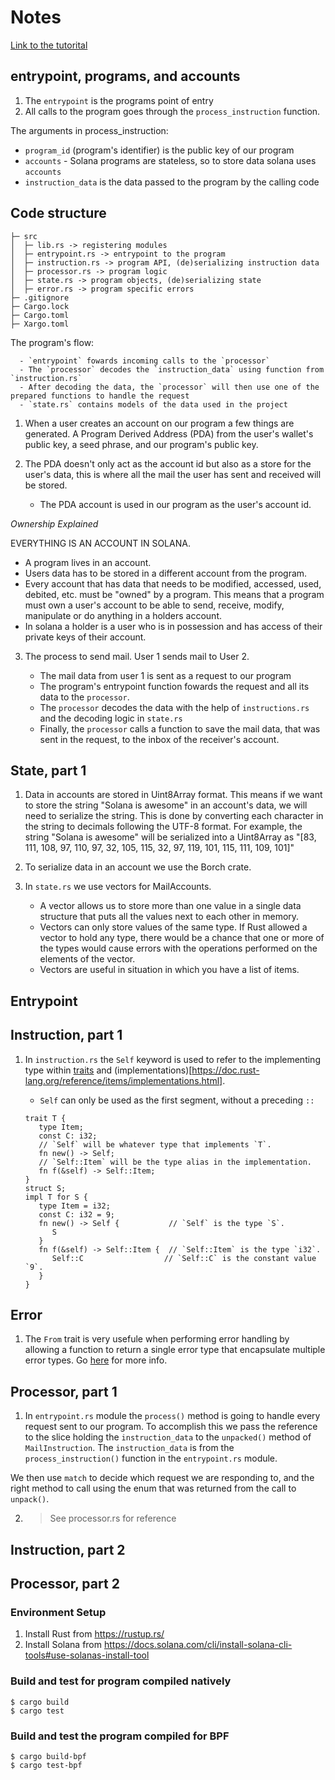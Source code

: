 # Notes

[Link to the tutorital](https://learn.figment.io/tutorials/create-a-fullstack-mail-dapp-on-solana)

## entrypoint, programs, and accounts

1. The `entrypoint` is the programs point of entry
2. All calls to the program goes through the `process_instruction` function.

The arguments in process_instruction:

- `program_id` (program's identifier) is the public key of our program
- `accounts` - Solana programs are stateless, so to store data solana uses `accounts`
- `instruction_data` is the data passed to the program by the calling code

## Code structure

```
├─ src
│  ├─ lib.rs -> registering modules
│  ├─ entrypoint.rs -> entrypoint to the program
│  ├─ instruction.rs -> program API, (de)serializing instruction data
│  ├─ processor.rs -> program logic
│  ├─ state.rs -> program objects, (de)serializing state
│  ├─ error.rs -> program specific errors
├─ .gitignore
├─ Cargo.lock
├─ Cargo.toml
├─ Xargo.toml
```

The program's flow:

      - `entrypoint` fowards incoming calls to the `processor`
      - The `processor` decodes the `instruction_data` using function from `instruction.rs`
      - After decoding the data, the `processor` will then use one of the prepared functions to handle the request
      - `state.rs` contains models of the data used in the project

1. When a user creates an account on our program a few things are generated. A Program Derived Address (PDA) from the user's wallet's public key, a seed phrase, and our program's public key.

2. The PDA doesn't only act as the account id but also as a store for the user's data, this is where all the mail the user has sent and received will be stored.

   - The PDA account is used in our program as the user's account id.

_Ownership Explained_

EVERYTHING IS AN ACCOUNT IN SOLANA.

- A program lives in an account.
- Users data has to be stored in a different account from the program.
- Every account that has data that needs to be modified, accessed, used, debited, etc. must be "owned" by a program. This means that a program must own a user's account to be able to send, receive, modify, manipulate or do anything in a holders account.
- In solana a holder is a user who is in possession and has access of their private keys of their account.

3. The process to send mail.
   User 1 sends mail to User 2.

   - The mail data from user 1 is sent as a request to our program
   - The program's entrypoint function fowards the request and all its data to the `processor`.
   - The `processor` decodes the data with the help of `instructions.rs` and the decoding logic in `state.rs`
   - Finally, the `processor` calls a function to save the mail data, that was sent in the request, to the inbox of the receiver's account.

## State, part 1

1. Data in accounts are stored in Uint8Array format. This means if we want to store the string "Solana is awesome" in an
   account's data, we will need to serialize the string. This is done by converting each character in the string to decimals following the UTF-8 format. For example, the string "Solana is awesome" will be serialized into a Uint8Array as "[83, 111, 108, 97, 110, 97, 32, 105, 115, 32, 97, 119, 101, 115, 111, 109, 101]"

2. To serialize data in an account we use the Borch crate.

3. In `state.rs` we use vectors for MailAccounts.
   - A vector allows us to store more than one value in a single data structure that puts all the values next to each other in memory.
   - Vectors can only store values of the same type. If Rust allowed a vector to hold any type, there would be a chance that one or more of the types would cause errors with the operations performed on the elements of the vector.
   - Vectors are useful in situation in which you have a list of items.

## Entrypoint

## Instruction, part 1

1. In `instruction.rs` the `Self` keyword is used to refer to the implementing type within [traits](https://doc.rust-lang.org/reference/items/traits.html) and (implementations)[https://doc.rust-lang.org/reference/items/implementations.html].

   - `Self` can only be used as the first segment, without a preceding `::`

   ```
   trait T {
      type Item;
      const C: i32;
      // `Self` will be whatever type that implements `T`.
      fn new() -> Self;
      // `Self::Item` will be the type alias in the implementation.
      fn f(&self) -> Self::Item;
   }
   struct S;
   impl T for S {
      type Item = i32;
      const C: i32 = 9;
      fn new() -> Self {           // `Self` is the type `S`.
         S
      }
      fn f(&self) -> Self::Item {  // `Self::Item` is the type `i32`.
         Self::C                  // `Self::C` is the constant value `9`.
      }
   }
   ```

## Error

1. The `From` trait is very usefule when performing error handling by allowing a function to return a single error type that encapsulate multiple error types. Go [here](https://doc.rust-lang.org/std/convert/trait.From.html) for more info.

## Processor, part 1

1. In `entrypoint.rs` module the `process()` method is going to handle every request sent to our program. To accomplish this we pass the reference to the slice holding the `instruction_data` to the `unpacked()` method of `MailInstruction`. The `instruction_data` is from the `process_instruction()` function in the `entrypoint.rs` module.

We then use `match` to decide which request we are responding to, and the right method to call using the enum that was returned from the call to `unpack()`.

2.  > See processor.rs for reference

## Instruction, part 2

## Processor, part 2

### Environment Setup

1. Install Rust from https://rustup.rs/
2. Install Solana from https://docs.solana.com/cli/install-solana-cli-tools#use-solanas-install-tool

### Build and test for program compiled natively

```
$ cargo build
$ cargo test
```

### Build and test the program compiled for BPF

```
$ cargo build-bpf
$ cargo test-bpf
```
